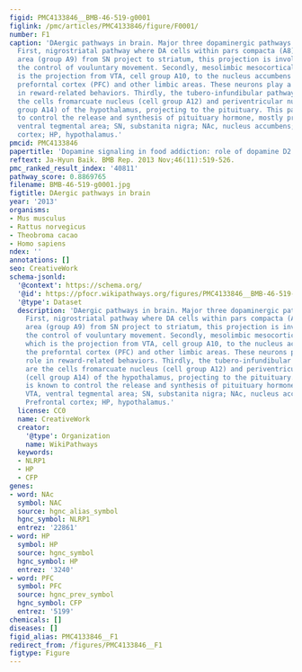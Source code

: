 ```yaml
---
figid: PMC4133846__BMB-46-519-g0001
figlink: /pmc/articles/PMC4133846/figure/F0001/
number: F1
caption: 'DAergic pathways in brain. Major three dopaminergic pathways are presented:
  First, nigrostriatal pathway where DA cells within pars compacta (A8) and neighbouring
  area (group A9) from SN project to striatum, this projection is involved in mostly
  the control of vouluntary movement. Secondly, mesolimbic mesocortical pathway, which
  is the projection from VTA, cell group A10, to the nucleus accumbens (NAc), the
  preforntal cortex (PFC) and other limbic areas. These neurons play a crucial role
  in reward-related behaviors. Thirdly, the tubero-infundibular pathways, which are
  the cells fromarcuate nucleus (cell group A12) and periventricular nucleus (cell
  group A14) of the hypothalamus, projecting to the pituituary. This pathaway is known
  to control the release and synthesis of pituituary hormone, mostly prolactin. VTA,
  ventral tegmental area; SN, substanita nigra; NAc, nucleus accumbens; PFC, Prefrontal
  cortex; HP, hypothalamus.'
pmcid: PMC4133846
papertitle: 'Dopamine signaling in food addiction: role of dopamine D2 receptors.'
reftext: Ja-Hyun Baik. BMB Rep. 2013 Nov;46(11):519-526.
pmc_ranked_result_index: '40811'
pathway_score: 0.8869765
filename: BMB-46-519-g0001.jpg
figtitle: DAergic pathways in brain
year: '2013'
organisms:
- Mus musculus
- Rattus norvegicus
- Theobroma cacao
- Homo sapiens
ndex: ''
annotations: []
seo: CreativeWork
schema-jsonld:
  '@context': https://schema.org/
  '@id': https://pfocr.wikipathways.org/figures/PMC4133846__BMB-46-519-g0001.html
  '@type': Dataset
  description: 'DAergic pathways in brain. Major three dopaminergic pathways are presented:
    First, nigrostriatal pathway where DA cells within pars compacta (A8) and neighbouring
    area (group A9) from SN project to striatum, this projection is involved in mostly
    the control of vouluntary movement. Secondly, mesolimbic mesocortical pathway,
    which is the projection from VTA, cell group A10, to the nucleus accumbens (NAc),
    the preforntal cortex (PFC) and other limbic areas. These neurons play a crucial
    role in reward-related behaviors. Thirdly, the tubero-infundibular pathways, which
    are the cells fromarcuate nucleus (cell group A12) and periventricular nucleus
    (cell group A14) of the hypothalamus, projecting to the pituituary. This pathaway
    is known to control the release and synthesis of pituituary hormone, mostly prolactin.
    VTA, ventral tegmental area; SN, substanita nigra; NAc, nucleus accumbens; PFC,
    Prefrontal cortex; HP, hypothalamus.'
  license: CC0
  name: CreativeWork
  creator:
    '@type': Organization
    name: WikiPathways
  keywords:
  - NLRP1
  - HP
  - CFP
genes:
- word: NAc
  symbol: NAC
  source: hgnc_alias_symbol
  hgnc_symbol: NLRP1
  entrez: '22861'
- word: HP
  symbol: HP
  source: hgnc_symbol
  hgnc_symbol: HP
  entrez: '3240'
- word: PFC
  symbol: PFC
  source: hgnc_prev_symbol
  hgnc_symbol: CFP
  entrez: '5199'
chemicals: []
diseases: []
figid_alias: PMC4133846__F1
redirect_from: /figures/PMC4133846__F1
figtype: Figure
---
```

